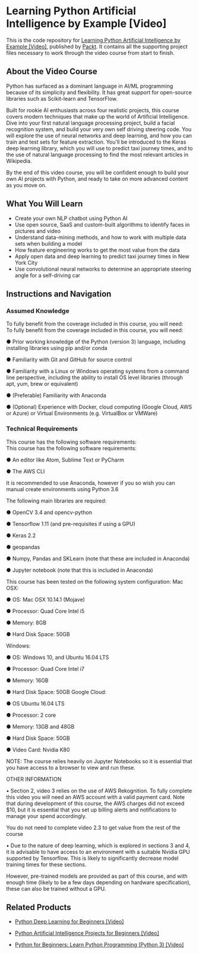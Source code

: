 # Learning Python Artificial Intelligence by Example [Video]
This is the code repository for [Learning Python Artificial Intelligence by Example [Video]](https://www.packtpub.com/big-data-and-business-intelligence/learning-python-artificial-intelligence-example-video?utm_source=github&utm_medium=repository&utm_campaign=9781788839532), published by [Packt](https://www.packtpub.com/?utm_source=github). It contains all the supporting project files necessary to work through the video course from start to finish.
## About the Video Course
Python has surfaced as a dominant language in AI/ML programming because of its simplicity and flexibility. It has great support for open-source libraries such as Scikit-learn and TensorFlow. 

Built for rookie AI enthusiasts across four realistic projects, this course covers modern techniques that make up the world of Artificial Intelligence. Dive into your first natural language processing project, build a facial recognition system, and build your very own self driving steering code. You will explore the use of neural networks and deep learning, and how you can train and test sets for feature extraction. You'll be introduced to the Keras deep learning library, which you will use to predict taxi journey times, and to the use of natural language processing to find the most relevant articles in Wikipedia.

By the end of this video course, you will be confident enough to build your own AI projects with Python, and ready to take on more advanced content as you move on.


<H2>What You Will Learn</H2>
<DIV class=book-info-will-learn-text>
<UL>
<LI>Create your own NLP chatbot using Python AI&nbsp; 
<LI>Use open source, SaaS and custom-built algorithms to identify faces in pictures and video 
<LI>Understand data-mining methods, and how to work with multiple data sets when building a model 
<LI>How feature engineering works to get the most value from the data&nbsp; 
<LI>Apply open data and deep learning to predict taxi journey times in New York City&nbsp; 
<LI>Use convolutional neural networks to determine an appropriate steering angle for a self-driving car </LI></UL></DIV>

## Instructions and Navigation
### Assumed Knowledge
To fully benefit from the coverage included in this course, you will need:<br/>
To fully benefit from the coverage included in this course, you will need:

●	Prior working knowledge of the Python (version 3) language, including installing libraries using pip and/or conda

●	Familiarity with Git and GitHub for source control

●	Familiarity with a Linux or Windows operating systems from a command line perspective, including the ability to install OS level libraries (through apt, yum, brew or equivalent)

●	(Preferable) Familiarity with Anaconda

●	(Optional) Experience with Docker, cloud computing (Google Cloud, AWS or Azure) or Virtual Environments (e.g. VirtualBox or VMWare)

### Technical Requirements
This course has the following software requirements:<br/>
This course has the following software requirements:

●	An editor like Atom, Sublime Text or PyCharm

●	The AWS CLI

It is recommended to use Anaconda, however if you so wish you can manual create environments using Python 3.6 

The following main libraries are required: 

●	OpenCV 3.4 and opencv-python

●	Tensorflow 1.11 (and pre-requisites if using a GPU)

●	Keras 2.2

●	geopandas

●	Numpy, Pandas and SKLearn (note that these are included in Anaconda)

●	Jupyter notebook (note that this is included in Anaconda)

This course has been tested on the following system configuration:
Mac OSX:

●	OS: Mac OSX 10.14.1 (Mojave)

●	Processor: Quad Core Intel i5 

●	Memory: 8GB

●	Hard Disk Space: 50GB

Windows:

●	OS: Windows 10, and Ubuntu 16.04 LTS

●	Processor: Quad Core Intel i7 

●	Memory: 16GB

●	Hard Disk Space: 50GB
Google Cloud:

●	OS Ubuntu 16.04 LTS

●	Processor: 2 core

●	Memory: 13GB and 48GB

●	Hard Disk Space: 50GB

●	Video Card: Nvidia K80

NOTE: The course relies heavily on Jupyter Notebooks so it is essential that you have access to a browser to view and run these.  

OTHER INFORMATION

•	Section 2, video 3 relies on the use of AWS Rekognition.  To fully complete this video you will need an AWS account with a valid payment card.  Note that during development of this course, the AWS charges did not exceed $10, but it is essential that you set up billing alerts and notifications to manage your spend accordingly.  

You do not need to complete video 2.3 to get value from the rest of the course

•	Due to the nature of deep learning, which is explored in sections 3 and 4, it is advisable to have access to an environment with a suitable Nvidia GPU supported by Tensorflow.  This is likely to significantly decrease model training times for these sections.  

However, pre-trained models are provided as part of this course, and with enough time (likely to be a few days depending on hardware specification), these can also be trained without a GPU.


## Related Products
* [Python Deep Learning for Beginners [Video]](https://www.packtpub.com/big-data-and-business-intelligence/python-deep-learning-beginners-video?utm_source=github&utm_medium=repository&utm_campaign=9781788629942)

* [Python Artificial Intelligence Projects for Beginners [Video]](https://www.packtpub.com/big-data-and-business-intelligence/python-artificial-intelligence-projects-beginners-video?utm_source=github&utm_medium=repository&utm_campaign=9781788394345)

* [Python for Beginners: Learn Python Programming (Python 3) [Video]](https://www.packtpub.com/application-development/python-beginners-learn-python-programming-python-3-video?utm_source=github&utm_medium=repository&utm_campaign=9781789617122)

